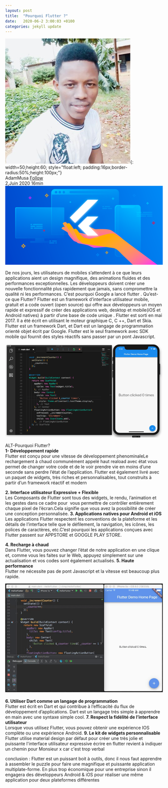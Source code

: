 ```yaml
---
layout: post
title:  "Pourquoi Flutter ?"
date:   2020-06-2 3:00:03 +0100
categories: jekyll update
---
```

![alt text](/assets/images/account.jpg){: width=50;height:60; style="float:left; padding:16px;border-radius:50%;height:100px;"}
<br> AdamMusa [Follow](https://twitter.com/AdamMusaAly/)<br>
2,Juin 2020 16min
![alt text](/assets/images/flutter.png) 

De nos jours, les utilisateurs de mobiles s’attendent à ce que leurs applications aient un design magnifique, des animations fluides et des performances exceptionnelles. Les développeurs doivent créer une nouvelle fonctionnalité plus rapidement que jamais, sans compromettre la qualité ni les performances. C’est pourquoi Google a lancé flutter . 
Qu’est-ce que Flutter?
Flutter est un framework d’interface utilisateur mobile, gratuit et a code ouvert (open source) qui offre aux développeurs un moyen rapide et expressif de créer des applications web, desktop et mobile(iOS et Android natives) à partir d’une base de code unique . Flutter est sorti en mai 2017. Il a été écrit en utilisant le moteur graphique C, C ++, Dart et Skia. Flutter est un framework Dart, et Dart est un langage de programmation orienté objet écrit par Google. Flutter est le seul framework avec SDK mobile qui fournit des styles réactifs sans passer par un pont Javascript.

![alt text](/assets/images/flutter-gif.gif)

ALT-Pourquoi Flutter?<br>
**1- Développement rapide**<br>
Flutter est conçu pour une vitesse de développement phenominaleLe rechargement à chaud communément appelé haut reaload avec état vous permet de changer votre code et de le voir prendre vie en moins d’une seconde sans perdre l’état de l’application. Flutter est également livré avec un paquet de widgets, très riches et personnalisables, tout construits à partir d’un framework réactif et modern

**2. Interface utilisateur Expressive + Flexible**<br>
Les Composants de Flutter sont tous  des widgets, le rendu, l’animation et les gestes dans ce cadre pour  vous permettre de contrôler entièrement chaque pixel de l’écran.Cela signifie que vous avez la possibilité de créer une conception personnalisée.
**3. Applications natives pour Android et iOS**<br>
Les applications Flutter respectent les conventions de la plateforme et les détails de l’interface telle que le défilement, la navigation, les icônes, les polices de caractères, etc.C’est pourquoi les applications conçues avec  Flutter passent sur APPSTORE et GOOGLE PLAY STORE.

**4. Recharge à chaud**<br>
Dans Flutter, vous pouvez changer l’état de notre application en une clique et, comme vous les faites sur le Web, appuyez simplement sur une actualisation et vos codes sont également actualisés.
**5. Haute performance**<br>
Flutter ne nécessite pas de pont Javascript et la vitesse est beaucoup plus rapide.

![alt text](/assets/images/hot-reload.gif)<br>
<br>**6. Utiliser Dart comme un langage de programmation**<br>
Flutter est écrit en Dart et qui contribue à l’efficacité du flux de développement d’applications. Dart est un langage très simple à apprendre en main avec une syntaxe simple cool.
**7. Respect la fidélité de l’interface utilisateur**<br>
Lorsque vous utilisez Flutter, vous pouvez obtenir une expérience IOS complète ou une expérience Android. 
**9. Le kit de widgets personnalisable**<br>
Flutter utilise material design par défaut pour créer une très jolie et puissante l'interface utilisateur expressive écrire en flutter revient à indiquer un chemin pour Monsieur x car c'est trop verbal

conclusion :  Flutter est un puissant boit à outils, donc il nous faut apprendre à assembler le puzzle pour faire une magnifique et puissante application multiplate-forme. En plus trop économique pour une entreprise sinon il engagera des développeurs Android & iOS pour réaliser une même application pour deux plateformes différentes